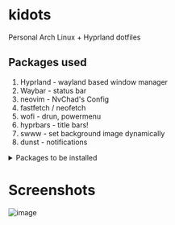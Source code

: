 # kidots
Personal Arch Linux + Hyprland dotfiles

## Packages used
1. Hyprland - wayland based window manager
2. Waybar - status bar
3. neovim - NvChad's Config
5. fastfetch / neofetch
6. wofi - drun, powermenu
7. hyprbars - title bars!
10. swww - set background image dynamically
11. dunst - notifications

<details>

<summary>Packages to be installed</summary>

# Essential packages for rice to work

Run this install command to get the essential packages
```
yay -S waybar hyprland dunst hyprshot hyprpicker brightness brightnessctl light  kitty swww wofi wl-clipboard swaylock-effects pamixer btop cliphist xdg-desktop-portal-hyprland pywal cava-git fastfetch neovim
```

# Fonts
Comic Mono
Fansaque Mono
```
yay -S ttf-comic-mono-git ttf-fantasque-sans-mono
```

# Hyprland plugins : hyprdots
```
yay -S cmake meson brillo cpio hyprwayland-scanner
hyprpm add https://github.com/hyprwm/hyprland-plugins
```
# Debug and quality-of-life-update packages
```
yay -S tlp gdb wev libinput-gestures gdu fim gammastep
```

# Set gtk theme
```
yay -S nwg-look
```

# Terminal fun
```
yay -S lolcat bat tetris-tui-git cowsay gnome-mines pipes.c cmatrix asciiquarium
```
# Spotify, youtube and pdf manipulation
```
yay -S ytermusic ncspot ytfzf pdftk
```

# Miscellaneous
```
yay -S openfortivpn kicad kicad-libary kicad-library-3d obs trasnmision vscodium chrome pinta discord betterdiscordctl
```
</details>

# Screenshots
![image](https://github.com/user-attachments/assets/8d74d105-d15d-42d7-9a40-fe1271899113)
